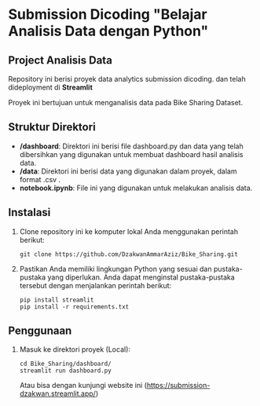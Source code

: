 # Submission Dicoding "Belajar Analisis Data dengan Python"

## Project Analisis Data

Repository ini berisi proyek data analytics submission dicoding. dan telah dideployment di **Streamlit**

Proyek ini bertujuan untuk menganalisis data pada Bike Sharing Dataset. 

## Struktur Direktori

- **/dashboard**: Direktori ini berisi file dashboard.py dan data yang telah dibersihkan yang digunakan untuk membuat dashboard hasil analisis data.
- **/data**: Direktori ini berisi data yang digunakan dalam proyek, dalam format .csv .
- **notebook.ipynb**: File ini yang digunakan untuk melakukan analisis data.

## Instalasi

1. Clone repository ini ke komputer lokal Anda menggunakan perintah berikut:

   ```
   git clone https://github.com/DzakwanAmmarAziz/Bike_Sharing.git
   ```

2. Pastikan Anda memiliki lingkungan Python yang sesuai dan pustaka-pustaka yang diperlukan. Anda dapat menginstal pustaka-pustaka tersebut dengan menjalankan perintah berikut:

    ```
    pip install streamlit
    pip install -r requirements.txt
    ```

## Penggunaan
1. Masuk ke direktori proyek (Local):

    ```shell
    cd Bike_Sharing/dashboard/
    streamlit run dashboard.py
    ```
    Atau bisa dengan kunjungi website ini (https://submission-dzakwan.streamlit.app/)

